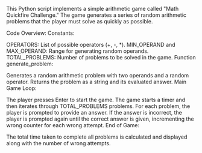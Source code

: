 This Python script implements a simple arithmetic game called "Math Quickfire Challenge." The game generates a series of random arithmetic problems that the player must solve as quickly as possible.

Code Overview:
Constants:

OPERATORS: List of possible operators (+, -, *).
MIN_OPERAND and MAX_OPERAND: Range for generating random operands.
TOTAL_PROBLEMS: Number of problems to be solved in the game.
Function generate_problem:

Generates a random arithmetic problem with two operands and a random operator.
Returns the problem as a string and its evaluated answer.
Main Game Loop:

The player presses Enter to start the game.
The game starts a timer and then iterates through TOTAL_PROBLEMS problems.
For each problem, the player is prompted to provide an answer. If the answer is incorrect, the player is prompted again until the correct answer is given, incrementing the wrong counter for each wrong attempt.
End of Game:

The total time taken to complete all problems is calculated and displayed along with the number of wrong attempts.
